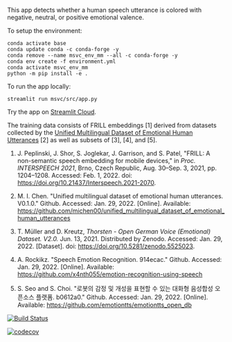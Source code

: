 This app detects whether a human speech utterance is colored with negative, neutral, or positive emotional valence.

To setup the environment:

    conda activate base
    conda update conda -c conda-forge -y
    conda remove --name msvc_env_mm --all -c conda-forge -y
    conda env create -f environment.yml
    conda activate msvc_env_mm
    python -m pip install -e .

To run the app locally:

    streamlit run msvc/src/app.py

Try the app on [Streamlit Cloud](https://bit.ly/MSVC_app).

The training data consists of FRILL embeddings [1] derived from datasets collected by the [Unified Multilingual Dataset of Emotional Human Utterances](https://github.com/michen00/unified_multilingual_dataset_of_emotional_human_utterances) [2] as well as subsets of [3], [4], and [5].

1. J. Peplinski, J. Shor, S. Joglekar, J. Garrison, and S. Patel, "FRILL: A non-semantic speech embedding for mobile devices," in *Proc. INTERSPEECH 2021*, Brno, Czech Republic, Aug. 30–Sep. 3, 2021, pp. 1204–1208. Accessed: Feb. 1, 2022. doi: https://doi.org/10.21437/Interspeech.2021-2070.

1. M. I. Chen. "Unified multilingual dataset of emotional human utterances. V0.1.0." Github. Accessed: Jan. 29, 2022. [Online]. Available: https://github.com/michen00/unified_multilingual_dataset_of_emotional_human_utterances

1. T. Müller and D. Kreutz, *Thorsten - Open German Voice (Emotional) Dataset. V2.0.* Jun. 13, 2021. Distributed by Zenodo. Accessed: Jan. 29, 2022. [Dataset]. doi: https://doi.org/10.5281/zenodo.5525023.

1. A. Rockikz. "Speech Emotion Recognition. 914ecac." Github. Accessed: Jan. 29, 2022. [Online]. Available: https://github.com/x4nth055/emotion-recognition-using-speech

1. S. Seo and S. Choi. "로봇의 감정 및 개성을 표현할 수 있는 대화형 음성합성 오픈소스 플랫폼. b0612a0." Github. Accessed: Jan. 29, 2022. [Online]. Available: https://github.com/emotiontts/emotiontts_open_db

[![Build Status](https://app.travis-ci.com/michen00/MSVC.svg?branch=main)](https://app.travis-ci.com/michen00/MSVC)

[![codecov](https://codecov.io/gh/michen00/MSVC/branch/main/graph/badge.svg?token=QHNSF30QZ7)](https://codecov.io/gh/michen00/MSVC)
